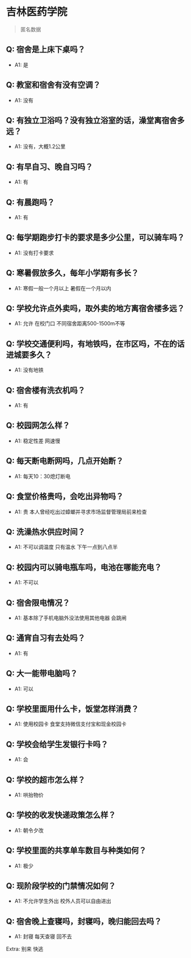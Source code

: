 # 吉林医药学院

> 匿名数据

## Q: 宿舍是上床下桌吗？

- A1: 是

## Q: 教室和宿舍有没有空调？

- A1: 没有

## Q: 有独立卫浴吗？没有独立浴室的话，澡堂离宿舍多远？

- A1: 没有，大概1.2公里

## Q: 有早自习、晚自习吗？

- A1: 有

## Q: 有晨跑吗？

- A1: 有

## Q: 每学期跑步打卡的要求是多少公里，可以骑车吗？

- A1: 没有打卡要求

## Q: 寒暑假放多久，每年小学期有多长？

- A1: 寒假一般一个月以上 暑假在一个月以内

## Q: 学校允许点外卖吗，取外卖的地方离宿舍楼多远？

- A1: 允许 在校门口 不同宿舍距离500-1500m不等

## Q: 学校交通便利吗，有地铁吗，在市区吗，不在的话进城要多久？

- A1: 没有地铁

## Q: 宿舍楼有洗衣机吗？

- A1: 有

## Q: 校园网怎么样？

- A1: 稳定性差 网速慢

## Q: 每天断电断网吗，几点开始断？

- A1: 每天10：30熄灯断电

## Q: 食堂价格贵吗，会吃出异物吗？

- A1: 贵 本人曾经吃出过蟑螂并寻求市场监督管理局前来检查

## Q: 洗澡热水供应时间？

- A1: 不可以调温度 只有温水 下午一点到八点半

## Q: 校园内可以骑电瓶车吗，电池在哪能充电？

- A1: 不可以

## Q: 宿舍限电情况？

- A1: 基本除了手机电脑外没法使用其他电器 会跳闸

## Q: 通宵自习有去处吗？

- A1: 有

## Q: 大一能带电脑吗？

- A1: 可以

## Q: 学校里面用什么卡，饭堂怎样消费？

- A1: 使用校园卡 食堂支持微信支付宝和现金校园卡

## Q: 学校会给学生发银行卡吗？

- A1: 会

## Q: 学校的超市怎么样？

- A1: 哄抬物价

## Q: 学校的收发快递政策怎么样？

- A1: 朝令夕改

## Q: 学校里面的共享单车数目与种类如何？

- A1: 极少

## Q: 现阶段学校的门禁情况如何？

- A1: 不允许学生外出 校外人员可以自由进出

## Q: 宿舍晚上查寝吗，封寝吗，晚归能回去吗？

- A1: 封寝 每天查寝 回不去

Extra: 别来 快逃